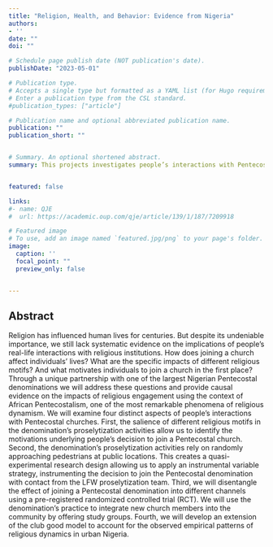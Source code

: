 ```yaml
---
title: "Religion, Health, and Behavior: Evidence from Nigeria"
authors:
- ''
date: ""
doi: ""

# Schedule page publish date (NOT publication's date).
publishDate: "2023-05-01"

# Publication type.
# Accepts a single type but formatted as a YAML list (for Hugo requirements).
# Enter a publication type from the CSL standard.
#publication_types: ["article"]

# Publication name and optional abbreviated publication name.
publication: ""
publication_short: ""


# Summary. An optional shortened abstract.
summary: This projects investigates people’s interactions with Pentecostal churches in Nigeria. 


featured: false

links:
#- name: QJE
#  url: https://academic.oup.com/qje/article/139/1/187/7209918

# Featured image
# To use, add an image named `featured.jpg/png` to your page's folder. 
image:
  caption: ''
  focal_point: ""
  preview_only: false


---
```

## Abstract
Religion has influenced human lives for centuries. But despite its undeniable importance, we still lack systematic evidence on the implications of people’s real-life interactions with religious institutions. How does joining a church affect individuals’ lives? What are the specific impacts of different religious motifs? And what motivates individuals to join a church in the first place? Through a unique partnership with one of the largest Nigerian Pentecostal denominations we will address these questions and provide causal evidence on the impacts of religious engagement using the context of African Pentecostalism, one of the most remarkable phenomena of religious dynamism.
We will examine four distinct aspects of people’s interactions with Pentecostal churches. First, the salience of different religious motifs in the denomination’s proselytization activities allow us to identify the motivations underlying people’s decision to join a Pentecostal church. Second, the denomination’s proselytization activities rely on randomly approaching pedestrians at public locations. This creates a quasi-experimental research design allowing us to apply an instrumental variable strategy, instrumenting the decision to join the Pentecostal denomination with contact from the LFW proselytization team. Third, we will disentangle the effect of joining a Pentecostal denomination into different channels using a pre-registered randomized controlled trial (RCT). We will use the denomination’s practice to integrate new church members into the community by offering study groups. Fourth, we will develop an extension of the club good model to account for the observed empirical patterns of religious dynamics in urban Nigeria. 



